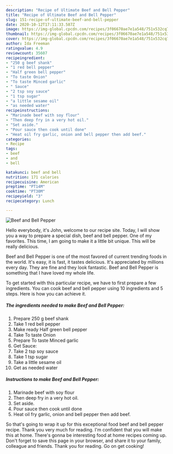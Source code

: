 ```yaml
---
description: "Recipe of Ultimate Beef and Bell Pepper"
title: "Recipe of Ultimate Beef and Bell Pepper"
slug: 151-recipe-of-ultimate-beef-and-bell-pepper
date: 2020-10-12T17:11:33.587Z
image: https://img-global.cpcdn.com/recipes/3f06670ae7e1a548/751x532cq70/beef-and-bell-pepper-recipe-main-photo.jpg
thumbnail: https://img-global.cpcdn.com/recipes/3f06670ae7e1a548/751x532cq70/beef-and-bell-pepper-recipe-main-photo.jpg
cover: https://img-global.cpcdn.com/recipes/3f06670ae7e1a548/751x532cq70/beef-and-bell-pepper-recipe-main-photo.jpg
author: Ida Freeman
ratingvalue: 4.9
reviewcount: 35607
recipeingredient:
- "250 g beef shank"
- "1 red bell pepper"
- "Half green bell pepper"
- "To taste Onion"
- "To taste Minced garlic"
- " Sauce"
- "2 tsp soy sauce"
- "1 tsp sugar"
- "a little sesame oil"
- "as needed water"
recipeinstructions:
- "Marinade beef with soy flour"
- "Then deep fry in a very hot oil."
- "Set aside."
- "Pour sauce then cook until done"
- "Heat oil fry garlic, onion and bell pepper then add beef."
categories:
- Recipe
tags:
- beef
- and
- bell

katakunci: beef and bell 
nutrition: 171 calories
recipecuisine: American
preptime: "PT14M"
cooktime: "PT30M"
recipeyield: "3"
recipecategory: Lunch

---
```



![Beef and Bell Pepper](https://img-global.cpcdn.com/recipes/3f06670ae7e1a548/751x532cq70/beef-and-bell-pepper-recipe-main-photo.jpg)

Hello everybody, it's John, welcome to our recipe site. Today, I will show you a way to prepare a special dish, beef and bell pepper. One of my favorites. This time, I am going to make it a little bit unique. This will be really delicious.



Beef and Bell Pepper is one of the most favored of current trending foods in the world. It's easy, it is fast, it tastes delicious. It's appreciated by millions every day. They are fine and they look fantastic. Beef and Bell Pepper is something that I have loved my whole life.


To get started with this particular recipe, we have to first prepare a few ingredients. You can cook beef and bell pepper using 10 ingredients and 5 steps. Here is how you can achieve it.

<!--inarticleads1-->

##### The ingredients needed to make Beef and Bell Pepper:

1. Prepare 250 g beef shank
1. Take 1 red bell pepper
1. Make ready Half green bell pepper
1. Take To taste Onion
1. Prepare To taste Minced garlic
1. Get  Sauce:
1. Take 2 tsp soy sauce
1. Take 1 tsp sugar
1. Take a little sesame oil
1. Get as needed water




<!--inarticleads2-->

##### Instructions to make Beef and Bell Pepper:

1. Marinade beef with soy flour
1. Then deep fry in a very hot oil.
1. Set aside.
1. Pour sauce then cook until done
1. Heat oil fry garlic, onion and bell pepper then add beef.




So that's going to wrap it up for this exceptional food beef and bell pepper recipe. Thank you very much for reading. I'm confident that you will make this at home. There's gonna be interesting food at home recipes coming up. Don't forget to save this page in your browser, and share it to your family, colleague and friends. Thank you for reading. Go on get cooking!
